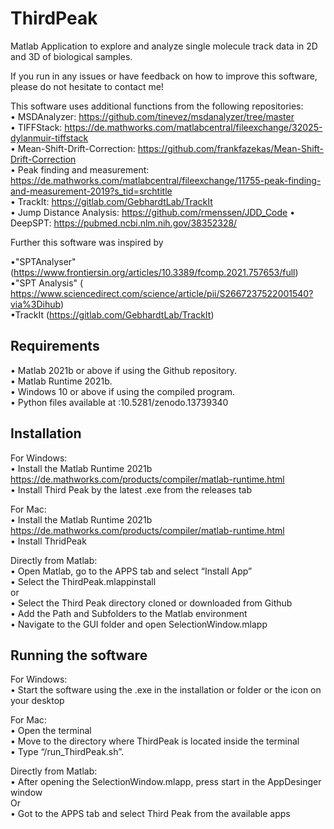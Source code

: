 # ThirdPeak
Matlab Application to explore and analyze single molecule track data in 2D and 3D of biological samples.   

If you run in any issues or have feedback on how to improve this software, please do not hesitate to contact me!  

This software uses additional functions from the following repositories:   
•	MSDAnalyzer: https://github.com/tinevez/msdanalyzer/tree/master   
•	TIFFStack: https://de.mathworks.com/matlabcentral/fileexchange/32025-dylanmuir-tiffstack   
•	Mean-Shift-Drift-Correction: https://github.com/frankfazekas/Mean-Shift-Drift-Correction   
•	Peak finding and measurement: https://de.mathworks.com/matlabcentral/fileexchange/11755-peak-finding-and-measurement-2019?s_tid=srchtitle    
•	TrackIt: https://gitlab.com/GebhardtLab/TrackIt   
• Jump Distance Analysis: https://github.com/rmenssen/JDD_Code
• DeepSPT: https://pubmed.ncbi.nlm.nih.gov/38352328/

Further this software was inspired by

•"SPTAnalyser" (https://www.frontiersin.org/articles/10.3389/fcomp.2021.757653/full)  
•"SPT Analysis" ( https://www.sciencedirect.com/science/article/pii/S2667237522001540?via%3Dihub)  
•TrackIt (https://gitlab.com/GebhardtLab/TrackIt)   

## Requirements
•	Matlab 2021b or above if using the Github repository.  
•	Matlab Runtime 2021b.  
•	Windows 10 or above if using the compiled program.  
•	Python files available at :10.5281/zenodo.13739340

## Installation
For Windows:  
•	Install the Matlab Runtime 2021b   
https://de.mathworks.com/products/compiler/matlab-runtime.html  
•	Install Third Peak by the latest .exe from the releases tab  

For Mac:  
•	Install the Matlab Runtime 2021b   
https://de.mathworks.com/products/compiler/matlab-runtime.html  
•	Install ThridPeak  

Directly from Matlab:  
•	Open Matlab, go to the APPS tab and select “Install App”  
•	Select the ThirdPeak.mlappinstall  
or  
•	Select the Third Peak directory cloned or downloaded from Github  
•	Add the Path and Subfolders to the Matlab environment  
•	Navigate to the GUI folder and open SelectionWindow.mlapp  

## Running the software
 For Windows:  
•	Start the software using the .exe in the installation or folder or the icon on your desktop  

For Mac:  
•	Open the terminal  
•	Move to the directory where ThirdPeak is located inside the terminal  
•	Type “/run_ThirdPeak.sh<MatlabRuntimeDirectory>”.  

Directly from Matlab:  
•	After opening the SelectionWindow.mlapp, press start in the AppDesinger window  
Or  
•	Got to the APPS tab and select Third Peak from the available apps  






